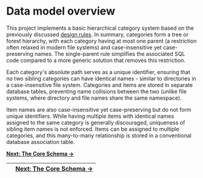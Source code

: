 # Data model overview

This project implements a basic hierarchical category system based on the previously discussed [design rules][MP Design Rules]. In summary, categories form a tree or forest hierarchy, with each category having at most one parent (a restriction often relaxed in modern file systems) and case-insensitive yet case-preserving names. The single-parent rule simplifies the associated SQL code compared to a more generic solution that removes this restriction.

Each category's absolute path serves as a unique identifier, ensuring that no two sibling categories can have identical names - similar to directories in a case-insensitive file system. Categories and items are stored in separate database tables, preventing name collisions between the two (unlike file systems, where directory and file names share the same namespace).

Item names are also case-insensitive yet case-preserving but do not form unique identifiers. While having multiple items with identical names assigned to the same category is generally discouraged, uniqueness of sibling item names is not enforced. Items can be assigned to multiple categories, and this many-to-many relationship is stored in a conventional database association table.

[**Next: The Core Schema -\>**][CoreSchema]


|     | [**Next: The Core Schema -\>**][CoreSchema] |
| --- | -------------------------------------------:|




<!-- References -->

[MP Design Rules]: https://pchemguy.github.io/SQLite-SQL-Tutorial/mat-paths/design-rules
[CoreSchema]: https://github.com/pchemguy/SQLiteMP/blob/main/sqlitemp/docs/CoreSchema.md